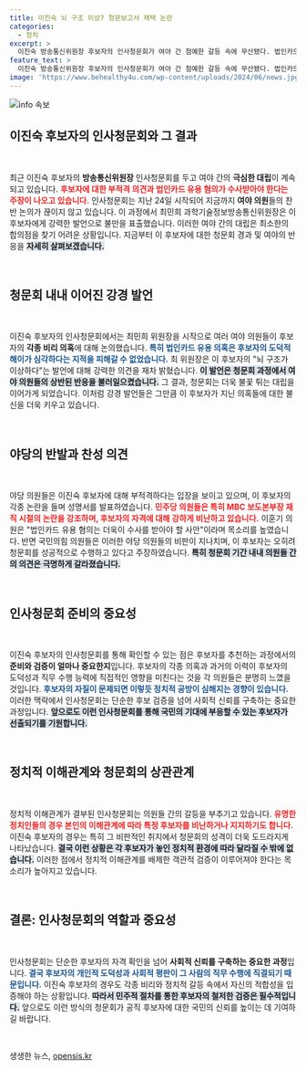 ```yaml
---
title: 이진숙 뇌 구조 이상? 청문보고서 채택 논란
categories:
  - 정치
excerpt: >
  이진숙 방송통신위원장 후보자의 인사청문회가 여야 간 첨예한 갈등 속에 무산됐다. 법인카드 유용 혐의와 각종 논란이 산재한 상황, 야당은 부적격 의견을 강력히 주장하며 의혹 제기에 나섰다. 과연 이 후보자는 이 위기를 극복할 수 있을까?
feature_text: >
  이진숙 방송통신위원장 후보자의 인사청문회가 여야 간 첨예한 갈등 속에 무산됐다. 법인카드 유용 혐의와 각종 논란이 산재한 상황, 야당은 부적격 의견을 강력히 주장하며 의혹 제기에 나섰다. 과연 이 후보자는 이 위기를 극복할 수 있을까?
image: 'https://www.behealthy4u.com/wp-content/uploads/2024/06/news.jpg'
---
```


<p><img src="https://www.behealthy4u.com/wp-content/uploads/2024/06/news.jpg" alt="info 속보" /></p>

<h2 data-ke-size="size26">이진숙 후보자의 인사청문회와 그 결과</h2>

<p data-ke-size="size16">&nbsp;</p>

<p>최근 이진숙 후보자의 <b>방송통신위원장</b> 인사청문회를 두고 여야 간의 <b>극심한 대립</b>이 계속되고 있습니다. <b><span style="color: #ee2323;">후보자에 대한 부적격 의견과 법인카드 유용 혐의가 수사받아야 한다는 주장이 나오고 있습니다.</span></b> 인사청문회는 지난 24일 시작되어 지금까지 <b>여야 의원</b>들의 찬반 논의가 끊이지 않고 있습니다. 이 과정에서 최민희 과학기술정보방송통신위원장은 이 후보자에게 강력한 발언으로 불만을 표출했습니다. 이러한 여야 간의 대립은 최소한의 합의점을 찾기 어려운 상황입니다. 지금부터 이 후보자에 대한 청문회 경과 및 여야의 반응을 <b><span style="background-color: #21538527;">자세히 살펴보겠습니다.</span></b></p></p>

<p data-ke-size="size16">&nbsp;</p>

<h2 data-ke-size="size26">청문회 내내 이어진 강경 발언</h2>

<p data-ke-size="size16">&nbsp;</p>

<p>이진숙 후보자의 인사청문회에서는 최민희 위원장을 시작으로 여러 여야 의원들이 후보자의 <b>각종 비리 의혹</b>에 대해 논의했습니다. <b><span style="color: #1a5490;">특히 법인카드 유용 의혹은 후보자의 도덕적 해이가 심각하다는 지적을 피해갈 수 없었습니다.</span></b> 최 위원장은 이 후보자의 "뇌 구조가 이상하다"는 발언에 대해 강력한 의견을 재차 밝혔습니다. <b><span style="background-color: #21538527;">이 발언은 청문회 과정에서 여야 의원들의 상반된 반응을 불러일으켰습니다.</span></b> 그 결과, 청문회는 더욱 불꽃 튀는 대립을 이어가게 되었습니다. 이처럼 강경 발언들은 그만큼 이 후보자가 지닌 의혹들에 대한 불신을 더욱 키우고 있습니다.</p></p>

<p data-ke-size="size16">&nbsp;</p>

<h2 data-ke-size="size26">야당의 반발과 찬성 의견</h2>

<p data-ke-size="size16">&nbsp;</p>

<p>야당 의원들은 이진숙 후보자에 대해 부적격하다는 입장을 보이고 있으며, 이 후보자의 각종 논란을 들며 성명서를 발표하였습니다. <b><span style="color: #ee2323;">민주당 의원들은 특히 MBC 보도본부장 재직 시절의 논란을 강조하며, 후보자의 자격에 대해 강하게 비난하고 있습니다.</span></b> 이훈기 의원은 "법인카드 유용 혐의는 더욱이 수사를 받아야 할 사안"이라며 목소리를 높였습니다. 반면 국민의힘 의원들은 이러한 야당 의원들의 비판이 지나치며, 이 후보자는 오히려 청문회를 성공적으로 수행하고 있다고 주장하였습니다. <b><span style="background-color: #21538527;">특히 청문회 기간 내내 의원들 간의 의견은 극명하게 갈라졌습니다.</span></b></p></p>

<p data-ke-size="size16">&nbsp;</p>

<h2 data-ke-size="size26">인사청문회 준비의 중요성</h2>

<p data-ke-size="size16">&nbsp;</p>

<p>이진숙 후보자의 인사청문회를 통해 확인할 수 있는 점은 후보자를 추천하는 과정에서의 <b>준비와 검증이 얼마나 중요한지</b>입니다. 후보자의 각종 의혹과 과거의 이력이 후보자의 도덕성과 직무 수행 능력에 직접적인 영향을 미친다는 것을 각 의원들은 분명히 느꼈을 것입니다. <b><span style="color: #1a5490;">후보자의 자질이 문제되면 이렇듯 정치적 공방이 심해지는 경향이 있습니다.</span></b> 이러한 맥락에서 인사청문회는 단순한 후보 검증을 넘어 사회적 신뢰를 구축하는 중요한 과정입니다. <b><span style="background-color: #21538527;">앞으로도 이런 인사청문회를 통해 국민의 기대에 부응할 수 있는 후보자가 선출되기를 기원합니다.</span></b></p></p>

<p data-ke-size="size16">&nbsp;</p>

<h2 data-ke-size="size26">정치적 이해관계와 청문회의 상관관계</h2>

<p data-ke-size="size16">&nbsp;</p>

<p>정치적 이해관계가 결부된 인사청문회는 의원들 간의 갈등을 부추기고 있습니다. <b><span style="color: #ee2323;">유명한 정치인들의 경우 본인의 이해관계에 따라 특정 후보자를 비난하거나 지지하기도 합니다.</span></b> 이진숙 후보자의 경우는 특히 그 비판적인 취지에서 청문회의 성격이 더욱 도드라지게 나타났습니다. <b><span style="background-color: #21538527;">결국 이런 상황은 각 후보자가 놓인 정치적 환경에 따라 달라질 수 밖에 없습니다.</span></b> 이러한 점에서 정치적 이해관계를 배제한 객관적 검증이 이루어져야 한다는 목소리가 높아지고 있습니다.</p></p>

<p data-ke-size="size16">&nbsp;</p>

<h2 data-ke-size="size26">결론: 인사청문회의 역할과 중요성</h2>

<p data-ke-size="size16">&nbsp;</p>

<p>인사청문회는 단순한 후보자의 자격 확인을 넘어 <b>사회적 신뢰를 구축하는 중요한 과정</b>입니다. <b><span style="color: #1a5490;">결국 후보자의 개인적 도덕성과 사회적 평판이 그 사람의 직무 수행에 직결되기 때문입니다.</span></b> 이진숙 후보자의 경우도 각종 비리와 정치적 갈등 속에서 자신의 적합성을 입증해야 하는 상황입니다. <b><span style="background-color: #21538527;">따라서 민주적 절차를 통한 후보자의 철저한 검증은 필수적입니다.</span></b> 앞으로도 이런 방식의 청문회가 공직 후보자에 대한 국민의 신뢰를 높이는 데 기여하길 바랍니다.</p></p>

<p data-ke-size="size16">&nbsp;</p>
생생한 뉴스, <a href="https://opensis.kr" rel="dofollow">opensis.kr</a>


